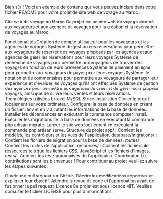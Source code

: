 Bien sûr ! Voici un exemple de contenu que vous pouvez inclure dans votre fichier README pour votre projet de site web de voyage au Maroc :

Site web de voyage au Maroc
Ce projet est un site web de voyage destiné aux voyageurs et aux agences de voyages pour la création et la réservation de voyages au Maroc.

Fonctionnalités
Création de compte utilisateur pour les voyageurs et les agences de voyages
Système de gestion des réservations pour permettre aux voyageurs de réserver des voyages proposés par les agences et aux agences de gérer les réservations pour leurs voyages
Système de recherche de voyages pour permettre aux voyageurs de trouver des voyages en fonction de leurs préférences
Système de paiement en ligne pour permettre aux voyageurs de payer pour leurs voyages
Système de notation et de commentaires pour permettre aux voyageurs de partager leur expérience et d'évaluer les voyages qu'ils ont effectués
Système de gestion des agences pour permettre aux agences de créer et de gérer leurs propres voyages, ainsi que de suivre leurs ventes et leurs réservations.
Technologies utilisées
Laravel
MySQL
Stripe
Installation
Cloner le projet localement sur votre ordinateur.
Configurer la base de données en créant un fichier .env et en y ajoutant les informations de la base de données.
Installer les dépendances en exécutant la commande composer install.
Exécuter les migrations de la base de données en exécutant la commande php artisan migrate.
Lancer le site web localement en exécutant la commande php artisan serve.
Structure du projet
app/ : Contient les modèles, les contrôleurs et les vues de l'application.
database/migrations/ : Contient les fichiers de migration pour la base de données.
routes/ : Contient les routes de l'application.
resources/ : Contient les fichiers de ressources tels que les fichiers CSS, JavaScript et les fichiers d'images.
tests/ : Contient les tests automatisés de l'application.
Contribution
Les contributions sont les bienvenues ! Pour contribuer au projet, veuillez suivre les étapes suivantes :

Ouvrir une pull request sur GitHub.
Décrire les modifications apportées et expliquer leur objectif.
Attendre la revue de code et l'approbation avant de fusionner la pull request.
Licence
Ce projet est sous licence MIT. Veuillez consulter le fichier LICENSE pour plus d'informations.
